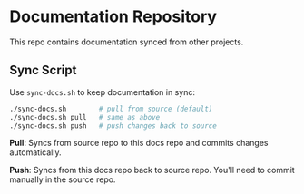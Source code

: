 # Documentation Repository

This repo contains documentation synced from other projects.

## Sync Script

Use `sync-docs.sh` to keep documentation in sync:

```bash
./sync-docs.sh        # pull from source (default)
./sync-docs.sh pull   # same as above  
./sync-docs.sh push   # push changes back to source
```

**Pull**: Syncs from source repo to this docs repo and commits changes automatically.

**Push**: Syncs from this docs repo back to source repo. You'll need to commit manually in the source repo.
